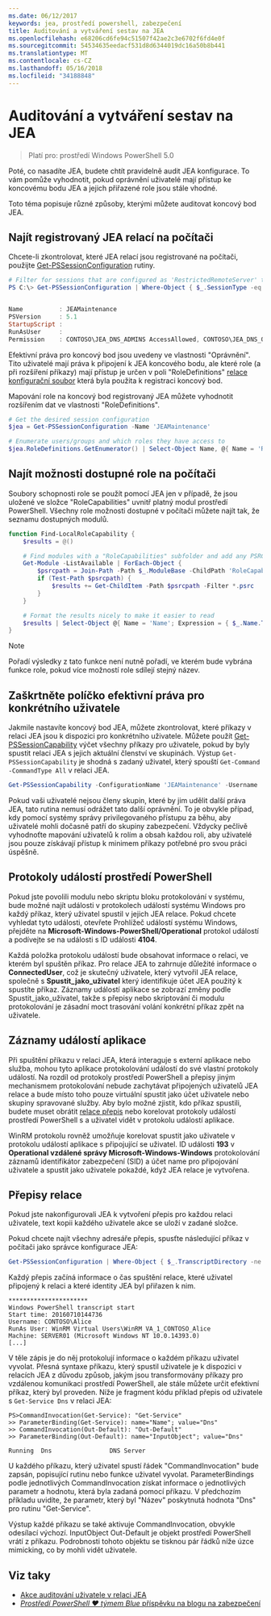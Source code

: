 ```yaml
---
ms.date: 06/12/2017
keywords: jea, prostředí powershell, zabezpečení
title: Auditování a vytváření sestav na JEA
ms.openlocfilehash: e68206cd6fe94c51507f42ae2c3e6702f6fd4e0f
ms.sourcegitcommit: 54534635eedacf531d8d6344019dc16a50b8b441
ms.translationtype: MT
ms.contentlocale: cs-CZ
ms.lasthandoff: 05/16/2018
ms.locfileid: "34188848"
---
```

# <a name="auditing-and-reporting-on-jea"></a>Auditování a vytváření sestav na JEA

> Platí pro: prostředí Windows PowerShell 5.0

Poté, co nasadíte JEA, budete chtít pravidelně audit JEA konfigurace.
To vám pomůže vyhodnotit, pokud oprávnění uživatelé mají přístup ke koncovému bodu JEA a jejich přiřazené role jsou stále vhodné.

Toto téma popisuje různé způsoby, kterými můžete auditovat koncový bod JEA.

## <a name="find-registered-jea-sessions-on-a-machine"></a>Najít registrovaný JEA relací na počítači

Chcete-li zkontrolovat, které JEA relací jsou registrované na počítači, použijte [Get-PSSessionConfiguration](https://msdn.microsoft.com/powershell/reference/5.1/microsoft.powershell.core/get-pssessionconfiguration) rutiny.

```powershell
# Filter for sessions that are configured as 'RestrictedRemoteServer' to find JEA-like session configurations
PS C:\> Get-PSSessionConfiguration | Where-Object { $_.SessionType -eq 'RestrictedRemoteServer' }


Name          : JEAMaintenance
PSVersion     : 5.1
StartupScript :
RunAsUser     :
Permission    : CONTOSO\JEA_DNS_ADMINS AccessAllowed, CONTOSO\JEA_DNS_OPERATORS AccessAllowed, CONTOSO\JEA_DNS_AUDITORS AccessAllowed
```

Efektivní práva pro koncový bod jsou uvedeny ve vlastnosti "Oprávnění".
Tito uživatelé mají práva k připojení k JEA koncového bodu, ale které role (a při rozšíření příkazy) mají přístup je určen v poli "RoleDefinitions" [relace konfigurační soubor](session-configurations.md) která byla použita k registraci koncový bod.

Mapování role na koncový bod registrovaný JEA můžete vyhodnotit rozšířením dat ve vlastnosti "RoleDefinitions".

```powershell
# Get the desired session configuration
$jea = Get-PSSessionConfiguration -Name 'JEAMaintenance'

# Enumerate users/groups and which roles they have access to
$jea.RoleDefinitions.GetEnumerator() | Select-Object Name, @{ Name = 'Role Capabilities'; Expression = { $_.Value.RoleCapabilities } }
```

## <a name="find-available-role-capabilities-on-the-machine"></a>Najít možnosti dostupné role na počítači

Soubory schopnosti role se použít pomocí JEA jen v případě, že jsou uložené ve složce "RoleCapabilities" uvnitř platný modul prostředí PowerShell.
Všechny role možnosti dostupné v počítači můžete najít tak, že seznamu dostupných modulů.

```powershell
function Find-LocalRoleCapability {
    $results = @()

    # Find modules with a "RoleCapabilities" subfolder and add any PSRC files to the result set
    Get-Module -ListAvailable | ForEach-Object {
        $psrcpath = Join-Path -Path $_.ModuleBase -ChildPath 'RoleCapabilities'
        if (Test-Path $psrcpath) {
            $results += Get-ChildItem -Path $psrcpath -Filter *.psrc
        }
    }

    # Format the results nicely to make it easier to read
    $results | Select-Object @{ Name = 'Name'; Expression = { $_.Name.TrimEnd('.psrc') }}, @{ Name = 'Path'; Expression = { $_.FullName }} | Sort-Object Name
}
```

> [!NOTE]
> Pořadí výsledky z tato funkce není nutně pořadí, ve kterém bude vybrána funkce role, pokud více možností role sdílejí stejný název.

## <a name="check-effective-rights-for-a-specific-user"></a>Zaškrtněte políčko efektivní práva pro konkrétního uživatele

Jakmile nastavíte koncový bod JEA, můžete zkontrolovat, které příkazy v relaci JEA jsou k dispozici pro konkrétního uživatele.
Můžete použít [Get-PSSessionCapability](https://msdn.microsoft.com/powershell/reference/5.1/microsoft.powershell.core/Get-PSSessionCapability) výčet všechny příkazy pro uživatele, pokud by byly spustit relaci JEA s jejich aktuální členství ve skupinách.
Výstup `Get-PSSessionCapability` je shodná s zadaný uživatel, který spouští `Get-Command -CommandType All` v relaci JEA.

```powershell
Get-PSSessionCapability -ConfigurationName 'JEAMaintenance' -Username 'CONTOSO\Alice'
```

Pokud vaši uživatelé nejsou členy skupin, které by jim udělit další práva JEA, tato rutina nemusí odrážet tato další oprávnění.
To je obvykle případ, kdy pomocí systémy správy privilegovaného přístupu za běhu, aby uživatelé mohli dočasně patří do skupiny zabezpečení.
Vždycky pečlivě vyhodnoťte mapování uživatelů k rolím a obsah každou roli, aby uživatelé jsou pouze získávají přístup k minimem příkazy potřebné pro svou práci úspěšně.

## <a name="powershell-event-logs"></a>Protokoly událostí prostředí PowerShell

Pokud jste povolili modulu nebo skriptu bloku protokolování v systému, bude možné najít události v protokolech událostí systému Windows pro každý příkaz, který uživatel spustil v jejich JEA relace.
Pokud chcete vyhledat tyto události, otevřete Prohlížeč událostí systému Windows, přejděte na **Microsoft-Windows-PowerShell/Operational** protokol událostí a podívejte se na události s ID události **4104**.

Každá položka protokolu událostí bude obsahovat informace o relaci, ve kterém byl spuštěn příkaz.
Pro relace JEA to zahrnuje důležité informace o **ConnectedUser**, což je skutečný uživatele, který vytvořil JEA relace, společně s **Spustit_jako_uživatel** který identifikuje účet JEA použitý k spustíte příkaz.
Záznamy událostí aplikace se zobrazí změny podle Spustit_jako_uživatel, takže s přepisy nebo skriptování či modulu protokolování je zásadní moct trasování volání konkrétní příkaz zpět na uživatele.

## <a name="application-event-logs"></a>Záznamy událostí aplikace

Při spuštění příkazu v relaci JEA, která interaguje s externí aplikace nebo služba, mohou tyto aplikace protokolování událostí do své vlastní protokoly událostí.
Na rozdíl od protokoly prostředí PowerShell a přepisy jiným mechanismem protokolování nebude zachytávat připojených uživatelů JEA relace a bude místo toho pouze virtuální spustit jako účet uživatele nebo skupiny spravované služby.
Aby bylo možné zjistit, kdo příkaz spustili, budete muset obrátit [relace přepis](#session-transcripts) nebo korelovat protokoly událostí prostředí PowerShell s a uživatel vidět v protokolu událostí aplikace.

WinRM protokolu rovněž umožňuje korelovat spustit jako uživatele v protokolu událostí aplikace s připojující se uživatel.
ID události **193** v **Operational vzdálené správy Microsoft-Windows-Windows** protokolování záznamů identifikátor zabezpečení (SID) a účet name pro připojování uživatele a spustit jako uživatele pokaždé, když JEA relace je vytvořena.

## <a name="session-transcripts"></a>Přepisy relace

Pokud jste nakonfigurovali JEA k vytvoření přepis pro každou relaci uživatele, text kopii každého uživatele akce se uloží v zadané složce.

Pokud chcete najít všechny adresáře přepis, spusťte následující příkaz v počítači jako správce konfigurace JEA:

```powershell
Get-PSSessionConfiguration | Where-Object { $_.TranscriptDirectory -ne $null } | Format-Table Name, TranscriptDirectory
```

Každý přepis začíná informace o čas spuštění relace, které uživatel připojený k relaci a které identity JEA byl přiřazen k nim.

```
**********************
Windows PowerShell transcript start
Start time: 20160710144736
Username: CONTOSO\Alice
RunAs User: WinRM Virtual Users\WinRM VA_1_CONTOSO_Alice
Machine: SERVER01 (Microsoft Windows NT 10.0.14393.0)
[...]
```

V těle zápis je do něj protokolují informace o každém příkazu uživatel vyvolat.
Přesná syntaxe příkazu, který spustil uživatele je k dispozici v relacích JEA z důvodu způsob, jakým jsou transformovány příkazy pro vzdálenou komunikaci prostředí PowerShell, ale stále můžete určit efektivní příkaz, který byl proveden.
Níže je fragment kódu příklad přepis od uživatele s `Get-Service Dns` v relaci JEA:

```
PS>CommandInvocation(Get-Service): "Get-Service"
>> ParameterBinding(Get-Service): name="Name"; value="Dns"
>> CommandInvocation(Out-Default): "Out-Default"
>> ParameterBinding(Out-Default): name="InputObject"; value="Dns"

Running  Dns                DNS Server
```

U každého příkazu, který uživatel spustí řádek "CommandInvocation" bude zapsán, popisující rutinu nebo funkce uživatel vyvolat.
ParameterBindings podle jednotlivých CommandInvocation získat informace o jednotlivých parametr a hodnotu, která byla zadaná pomocí příkazu.
V předchozím příkladu uvidíte, že parametr, který byl "Název" poskytnutá hodnota "Dns" pro rutinu "Get-Service".

Výstup každé příkazu se také aktivuje CommandInvocation, obvykle odesílací výchozí.
InputObject Out-Default je objekt prostředí PowerShell vrátí z příkazu.
Podrobnosti tohoto objektu se tisknou pár řádků níže úzce mimicking, co by mohli vidět uživatele.

## <a name="see-also"></a>Viz taky

- [Akce auditování uživatele v relaci JEA](audit-and-report.md)
- [*Prostředí PowerShell ♥ týmem Blue* příspěvku na blogu na zabezpečení](https://blogs.msdn.microsoft.com/powershell/2015/06/09/powershell-the-blue-team/)